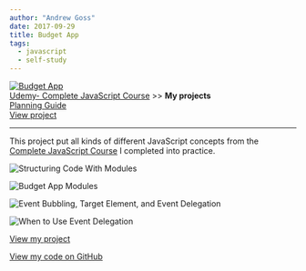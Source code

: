 ```yaml
---
author: "Andrew Goss"
date: 2017-09-29
title: Budget App
tags:
  - javascript
  - self-study
---
```

<a href="https://andrewrgoss.com/udemy-complete-javascript/budget-app" target="_blank"><img src="/img/projects/budget_app.png" alt="Budget App"></a><br>
<a href="/2017/udemy--complete-javascript-course/">Udemy- Complete JavaScript Course</a> &gt;&gt; <b>My projects</b><br>
<a href="/docs/budget-app-planning-guide.pdf" target="_blank">Planning Guide</a><br>
<a href="https://andrewrgoss.com/udemy-complete-javascript/budget-app" target="_blank">View project</a>
<hr>

This project put all kinds of different JavaScript concepts from the <a href="/2017/udemy--complete-javascript-course/">Complete JavaScript Course</a> I completed into practice.

![Structuring Code With Modules](/img/2017/udemy--complete-javascript-course/modules_structuring.png "Structuring Code With Modules")

![Budget App Modules](/img/2017/udemy--complete-javascript-course/budget_app_modules.png "Budget App Modules")

![Event Bubbling, Target Element, and Event Delegation](/img/2017/udemy--complete-javascript-course/event_bubbling.png "Event Bubbling, Target Element, and Event Delegation")


![When to Use Event Delegation](/img/2017/udemy--complete-javascript-course/event_delegation.png "When to Use Event Delegation")

<a href="https://andrewrgoss.com/udemy-complete-javascript/budget-app" class="btn" target="_blank">View my project</a>

<a href="https://github.com/andrewrgoss/udemy-complete-javascript/tree/gh-pages/budget-app" class="btn" target="_blank">View my code on GitHub</a>
